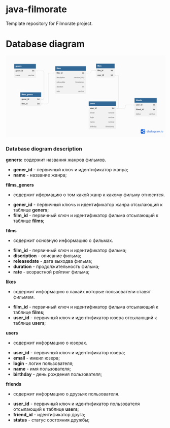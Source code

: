 # java-filmorate
Template repository for Filmorate project.
# Database diagram

![database diagram](https://github.com/Fenris06/java-filmorate/blob/main/database%20diagram%20of%20progect%20Filmorate.png)

### Database diogram description
**geners:**
содержит названия жанров фильмов.
* **gener_id** - первичный ключ и идентификатор жанра;
* **name** - название жанра;

**films_geners**
- содержит иформацию о том какой жанр к какому фильму относится.
* **gener_id**  - первичный ключь и идентификатор жанра отсылающий к таблице **geners**;
* **film_id** - первичный ключ и идентификатор фильма отсылающий к таблице **films**;

**films**
- содержит основную информацию о фильмах.
* **film_id** - первичный ключ и идентификатор фильма;
* **discription** - описание фильма;
* **releasedate** - дата выходва фильма;
* **duration** - продолжительность фильма;
* **rate** - возрастной рейтинг фильма;

**likes** 
- содержит информацию о лакайх которые пользователи ставят фильмам.
* **film_id** - первичный ключ и идентификатор фильма отсылающий к таблице **films**;
* **user_id** - первичный ключ и идентификатор юзера отсылающий к таблице **users**;

**users**
- содержит информацию о юзерах.
* **user_id** - первичный ключ и идентификатор юзера;
* **email** - имеил юзера;
* **login** - логин пользователя;
* **name** - имя пользователя;
* **birthday** - день рождения пользователя;

**friends**
- содержит информацию о друзьях пользователя.
* **user_id** - первичный ключ и идентификатор пользователя отсылающий к таблице **users**;
* **friend_id** - идентификатор друга;
* **status** - статус состояния дружбы;

